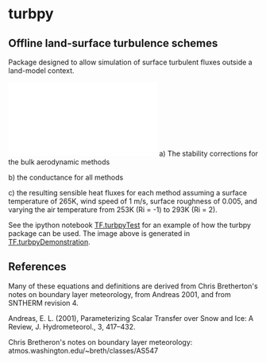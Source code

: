 # turbpy
## Offline land-surface turbulence schemes 
Package designed to allow simulation of surface turbulent fluxes outside a land-model context.

![Example of the stability functions available in the turbpy package.](./TF.OfflineTurb.Idealized.pdf)
a) The stability corrections for the bulk aerodynamic methods

b) the conductance for all methods

c) the resulting sensible heat fluxes for each method assuming a surface temperature of 265K, wind speed of 1 m/s, 
surface roughness of 0.005, and varying the air temperature from 253K (Ri = -1) to 293K (Ri = 2).

See the ipython notebook [TF.turbpyTest](./TF.turbpyTest.ipynb) for an example of how the turbpy package can be used. The image above is generated in [TF.turbpyDemonstration](./TF.turbpyDemonstration.ipynb).

## References
Many of these equations and definitions are derived from Chris Bretherton's notes on boundary layer meteorology, from Andreas 2001, and from SNTHERM revision 4.

Andreas, E. L. (2001), Parameterizing Scalar Transfer over Snow and Ice:
A Review, J. Hydrometeorol., 3, 417–432.

Chris Bretheron's notes on boundary layer meteorology: atmos.washington.edu/~breth/classes/AS547
